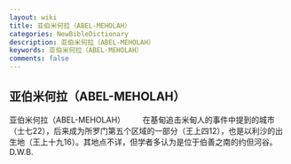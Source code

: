 ```yaml
---
layout: wiki
title: 亚伯米何拉（ABEL-MEHOLAH）
categories: NewBibleDictionary
description: 亚伯米何拉（ABEL-MEHOLAH）
keywords: 亚伯米何拉（ABEL-MEHOLAH）
comments: false
---
```


## 亚伯米何拉（ABEL-MEHOLAH）



亚伯米何拉（ABEL-MEHOLAH）
　　在基甸追击米甸人的事件中提到的城市（士七22），后来成为所罗门第五个区域的一部分（王上四12），也是以利沙的出生地（王上十九16）。其地点不详，但学者多认为是位于伯善之南的约但河谷。
D.W.B.




